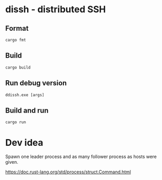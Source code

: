 # dissh - distributed SSH

## Format
`cargo fmt`

## Build
`cargo build`

## Run debug version
`ddissh.exe [args]`

## Build and run
`cargo run`

# Dev idea

Spawn one leader process and as many follower process as hosts were given.

https://doc.rust-lang.org/std/process/struct.Command.html

